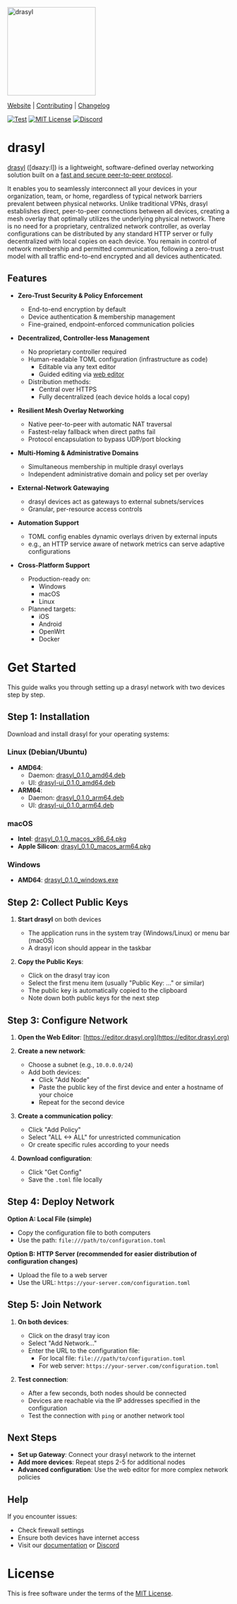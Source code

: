[<img src="https://docs.drasyl.org/img/logo-text.svg" alt="drasyl" width="200"/>](https://drasyl.org)

[Website](https://drasyl.org) |
[Contributing](CONTRIBUTING.md) |
[Changelog](CHANGELOG.md)

[![Test](https://github.com/drasyl/drasyl-rs/actions/workflows/test.yml/badge.svg)](https://github.com/drasyl/drasyl-rs/actions/workflows/test.yml)
[![MIT License](https://img.shields.io/badge/license-MIT-blue)](https://opensource.org/licenses/MIT)
[![Discord](https://img.shields.io/discord/959492172560891905)](https://discord.gg/2tcZPy7BCu)

# drasyl

[drasyl](https://github.com/drasyl/drasyl-rs) ([dʁazy:l]) is a lightweight, software-defined overlay networking solution built on a [fast and secure peer-to-peer protocol](./drasyl-p2p).

It enables you to seamlessly interconnect all your devices in your organization, team, or home, regardless of typical network barriers prevalent between physical networks.
Unlike traditional VPNs, drasyl establishes direct, peer-to-peer connections between all devices, creating a mesh overlay that optimally utilizes the underlying physical network.
There is no need for a proprietary, centralized network controller, as overlay configurations can be distributed by any standard HTTP server or fully decentralized with local copies on each device.
You remain in control of network membership and permitted communication, following a zero-trust model with all traffic end-to-end encrypted and all devices authenticated.

## Features

- **Zero-Trust Security & Policy Enforcement**
    - End-to-end encryption by default
    - Device authentication & membership management
    - Fine-grained, endpoint-enforced communication policies

- **Decentralized, Controller-less Management**
    - No proprietary controller required
    - Human-readable TOML configuration (infrastructure as code)
        - Editable via any text editor
        - Guided editing via [web editor](https://editor.drasyl.org)
    - Distribution methods:
        - Central over HTTPS
        - Fully decentralized (each device holds a local copy)

- **Resilient Mesh Overlay Networking**
    - Native peer-to-peer with automatic NAT traversal
    - Fastest-relay fallback when direct paths fail
    - Protocol encapsulation to bypass UDP/port blocking

- **Multi-Homing & Administrative Domains**
    - Simultaneous membership in multiple drasyl overlays
    - Independent administrative domain and policy set per overlay

- **External-Network Gatewaying**
    - drasyl devices act as gateways to external subnets/services
    - Granular, per-resource access controls

- **Automation Support**
  - TOML config enables dynamic overlays driven by external inputs
  - e.g., an HTTP service aware of network metrics can serve adaptive configurations

- **Cross-Platform Support**
  - Production-ready on:
      - Windows
      - macOS
      - Linux
  - Planned targets:
      - iOS
      - Android
      - OpenWrt
      - Docker

# Get Started

This guide walks you through setting up a drasyl network with two devices step by step.

## Step 1: Installation

Download and install drasyl for your operating systems:

### Linux (Debian/Ubuntu)

- **AMD64**: 
  - Daemon: [drasyl_0.1.0_amd64.deb](https://controller.drasyl.org/releases/0.1.0/linux-amd64/drasyl_0.1.0_amd64.deb)
  - UI: [drasyl-ui_0.1.0_amd64.deb](https://controller.drasyl.org/releases/0.1.0/linux-amd64/drasyl-ui_0.1.0_amd64.deb)
- **ARM64**: 
  - Daemon: [drasyl_0.1.0_arm64.deb](https://controller.drasyl.org/releases/0.1.0/linux-amd64/drasyl_0.1.0_arm64.deb)
  - UI: [drasyl-ui_0.1.0_arm64.deb](https://controller.drasyl.org/releases/0.1.0/linux-amd64/drasyl-ui_0.1.0_arm64.deb)

### macOS
- **Intel**: [drasyl_0.1.0_macos_x86_64.pkg](https://controller.drasyl.org/releases/0.1.0/macos-amd64/drasyl_0.1.0_macos_x86_64.pkg)
- **Apple Silicon**: [drasyl_0.1.0_macos_arm64.pkg](https://controller.drasyl.org/releases/0.1.0/macos-arm64/drasyl_0.1.0_macos_arm64.pkg)

### Windows
- **AMD64**: [drasyl_0.1.0_windows.exe](https://controller.drasyl.org/releases/0.1.0/windows-amd64/drasyl_0.1.0_windows.exe)

## Step 2: Collect Public Keys

1. **Start drasyl** on both devices
   - The application runs in the system tray (Windows/Linux) or menu bar (macOS)
   - A drasyl icon should appear in the taskbar

2. **Copy the Public Keys**:
   - Click on the drasyl tray icon
   - Select the first menu item (usually "Public Key: ..." or similar)
   - The public key is automatically copied to the clipboard
   - Note down both public keys for the next step

## Step 3: Configure Network

1. **Open the Web Editor**: [https://editor.drasyl.org](https://editor.drasyl.org)

2. **Create a new network**:
   - Choose a subnet (e.g., `10.0.0.0/24`)
   - Add both devices:
     - Click "Add Node"
     - Paste the public key of the first device and enter a hostname of your choice
     - Repeat for the second device

3. **Create a communication policy**:
   - Click "Add Policy"
   - Select "ALL <-> ALL" for unrestricted communication
   - Or create specific rules according to your needs

4. **Download configuration**:
   - Click "Get Config"
   - Save the `.toml` file locally

## Step 4: Deploy Network

**Option A: Local File (simple)**
- Copy the configuration file to both computers
- Use the path: `file:///path/to/configuration.toml`

**Option B: HTTP Server (recommended for easier distribution of configuration changes)**
- Upload the file to a web server
- Use the URL: `https://your-server.com/configuration.toml`

## Step 5: Join Network

1. **On both devices**:
   - Click on the drasyl tray icon
   - Select "Add Network..."
   - Enter the URL to the configuration file:
     - For local file: `file:///path/to/configuration.toml`
     - For web server: `https://your-server.com/configuration.toml`

2. **Test connection**:
   - After a few seconds, both nodes should be connected
   - Devices are reachable via the IP addresses specified in the configuration
   - Test the connection with `ping` or another network tool

## Next Steps

- **Set up Gateway**: Connect your drasyl network to the internet
- **Add more devices**: Repeat steps 2-5 for additional nodes
- **Advanced configuration**: Use the web editor for more complex network policies

## Help

If you encounter issues:
- Check firewall settings
- Ensure both devices have internet access
- Visit our [documentation](https://docs.drasyl.org) or [Discord](https://discord.gg/2tcZPy7BCu)

# License

This is free software under the terms of the [MIT License](LICENSE).
